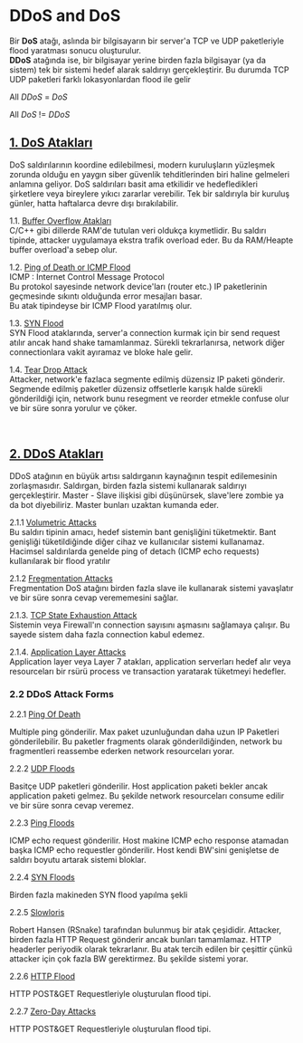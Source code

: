 <h1> DDoS and DoS </h1>

<p>Bir <b>DoS</b> atağı, aslında bir bilgisayarın bir server'a TCP ve UDP paketleriyle
flood yaratması sonucu oluşturulur.
<br><b>DDoS</b> atağında ise, bir bilgisayar yerine birden fazla bilgisayar (ya da sistem) tek bir sistemi
hedef alarak saldırıyı gerçekleştirir. Bu durumda TCP UDP paketleri farklı lokasyonlardan flood ile gelir</p>

<p> All <i>DDoS</i> = <i>DoS</i></p>
<p> All <i>DoS</i> != <i>DDoS</i></p>

<h2> <u>1. DoS Atakları</u> </h2>
<p>
DoS saldırılarının koordine edilebilmesi, modern kuruluşların yüzleşmek zorunda olduğu en yaygın siber güvenlik tehditlerinden biri haline gelmeleri anlamına geliyor. DoS saldırıları basit ama etkilidir ve hedefledikleri şirketlere veya bireylere yıkıcı zararlar verebilir. Tek bir saldırıyla bir kuruluş günler, hatta haftalarca devre dışı bırakılabilir.
</p>
<p>
1.1. <u>Buffer Overflow Atakları</u><br>
C/C++ gibi dillerde RAM'de tutulan veri oldukça kıymetlidir. Bu saldırı tipinde, attacker uygulamaya ekstra trafik overload eder. Bu da RAM/Heapte buffer overload'a sebep olur.
</p>
<p>
1.2. <u>Ping of Death or ICMP Flood</u><br>
ICMP : Internet Control Message Protocol
<br>Bu protokol sayesinde network device'ları (router etc.) IP paketlerinin geçmesinde sıkıntı olduğunda error mesajları basar.<br>Bu atak tipindeyse bir ICMP Flood yaratılmış olur.
</p>
<p>
1.3. <u>SYN Flood</u><br>
SYN Flood ataklarında, server'a connection kurmak için bir send request atılır ancak hand shake tamamlanmaz. Sürekli tekrarlanırsa, network diğer connectionlara vakit ayıramaz ve bloke hale gelir.
</p>
<p>1.4. <u>Tear Drop Attack</u><br>
Attacker, network'e fazlaca segmente edilmiş düzensiz IP paketi gönderir. Segmende edilmiş paketler düzensiz offsetlerle karışık halde sürekli gönderildiği için, network bunu resegment ve reorder etmekle confuse olur ve bir süre sonra yorulur ve çöker.
</p>
<br><h2> <u>2. DDoS Atakları</u> </h2>
<p>
DDoS atağının en büyük artısı saldırganın kaynağının tespit edilemesinin zorlaşmasıdır. Saldırgan, birden fazla sistemi kullanarak saldırıyı gerçekleştirir. Master - Slave ilişkisi gibi düşünürsek, slave'lere zombie ya da bot diyebiliriz. Master bunları uzaktan kumanda eder.
</p>
<p>
2.1.1 <u>Volumetric Attacks</u><br>
Bu saldırı tipinin amacı, hedef sistemin bant genişliğini tüketmektir. Bant genişliği tüketildiğinde diğer cihaz ve kullanıcılar sistemi kullanamaz. Hacimsel saldırılarda genelde ping of detach (ICMP echo requests) kullanılarak bir flood yratılır
</p>
<p>
2.1.2 <u>Fregmentation Attacks</u><br>
Fregmentation DoS atağını birden fazla slave ile kullanarak sistemi yavaşlatır ve bir süre sonra cevap verememesini sağlar.
</p>
<p>
2.1.3. <u>TCP State Exhaustion Attack</u><br>
Sistemin veya Firewall'ın connection sayısını aşmasını sağlamaya çalışır. Bu sayede sistem daha fazla connection kabul edemez.
</p>
<p>2.1.4. <u>Application Layer Attacks</u><br>
Application layer veya Layer 7 atakları, application serverları hedef alır veya resourceları bir rsürü process ve transaction yaratarak tüketmeyi hedefler.
</p>

<h3> 2.2 DDoS Attack Forms </h3>
<p> 2.2.1 <u> Ping Of Death </u></p>
<p>Multiple ping gönderilir. Max paket uzunluğundan daha uzun IP Paketleri gönderilebilir. Bu paketler fragments olarak gönderildiğinden, network bu fragmentleri reassembe ederken network resourceları yorar.
</p>
<p> 2.2.2 <u> UDP Floods </u></p>
<p>Basitçe UDP paketleri gönderilir. Host application paketi bekler ancak application paketi gelmez. Bu şekilde network resourceları consume edilir ve bir süre sonra cevap veremez.
</p>
<p> 2.2.3 <u> Ping Floods </u></p>
<p>ICMP echo request gönderilir. Host makine ICMP echo response atamadan başka ICMP echo requestler gönderilir. Host kendi BW'sini genişletse de saldırı boyutu artarak sistemi bloklar.
</p>
<p> 2.2.4 <u> SYN Floods </u></p>
<p>Birden fazla makineden SYN flood yapılma şekli
</p>
<p> 2.2.5 <u> Slowloris </u></p>
<p>Robert Hansen (RSnake) tarafından bulunmuş bir atak çeşididir. Attacker, birden fazla HTTP Request gönderir ancak bunları tamamlamaz. HTTP headerler periyodik olarak tekrarlanır. Bu atak tercih edilen bir çeşittir çünkü attacker için çok fazla BW gerektirmez. Bu şekilde sistemi yorar.
</p>
<p> 2.2.6 <u> HTTP Flood </u></p>
<p>HTTP POST&GET Requestleriyle oluşturulan flood tipi.
</p>
<p> 2.2.7 <u> Zero-Day Attacks </u></p>
<p>HTTP POST&GET Requestleriyle oluşturulan flood tipi.
</p>
